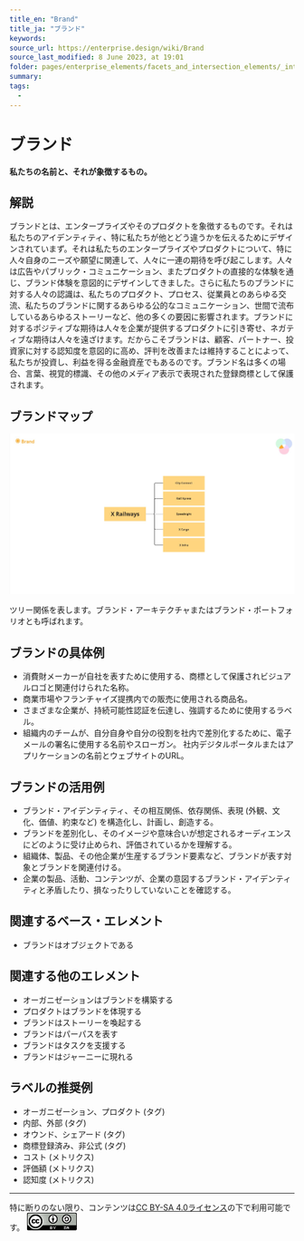 ```yaml
---
title_en: "Brand"
title_ja: "ブランド"
keywords: 
source_url: https://enterprise.design/wiki/Brand
source_last_modified: 8 June 2023, at 19:01
folder: pages/enterprise_elements/facets_and_intersection_elements/_intersection
summary:
tags: 
  - 
---
```

# ブランド
**私たちの名前と、それが象徴するもの。**

## 解説
ブランドとは、エンタープライズやそのプロダクトを象徴するものです。それは私たちのアイデンティティ、特に私たちが他とどう違うかを伝えるためにデザインされていまず。それは私たちのエンタープライズやプロダクトについて、特に人々自身のニーズや願望に関連して、人々に一連の期待を呼び起こします。人々は広告やパブリック・コミュニケーション、またプロダクトの直接的な体験を通じ、ブランド体験を意図的にデザインしてきました。さらに私たちのブランドに対する人々の認識は、私たちのプロダクト、プロセス、従業員とのあらゆる交流、私たちのブランドに関するあらゆる公的なコミュニケーション、世間で流布しているあらゆるストーリーなど、他の多くの要因に影響されます。ブランドに対するポジティブな期待は人々を企業が提供するプロダクトに引き寄せ、ネガティブな期待は人々を遠ざけます。だからこそブランドは、顧客、パートナー、投資家に対する認知度を意図的に高め、評判を改善または維持することによって、私たちが投資し、利益を得る金融資産でもあるのです。ブランド名は多くの場合、言葉、視覚的標識、その他のメディア表示で表現された登録商標として保護されます。

## ブランドマップ

![ブランドマップ](/media/Brand_ja.jpg)

ツリー関係を表します。ブランド・アーキテクチャまたはブランド・ポートフォリオとも呼ばれます。

## ブランドの具体例
- 消費財メーカーが自社を表すために使用する、商標として保護されビジュアルロゴと関連付けられた名称。
- 商業市場やフランチャイズ提携内での販売に使用される商品名。
- さまざまな企業が、持続可能性認証を伝達し、強調するために使用するラベル。
- 組織内のチームが、自分自身や自分の役割を社内で差別化するために、電子メールの署名に使用する名前やスローガン。
社内デジタルポータルまたはアプリケーションの名前とウェブサイトのURL。

## ブランドの活用例
- ブランド・アイデンティティ、その相互関係、依存関係、表現 (外観、文化、価値、約束など) を構造化し、計画し、創造する。
- ブランドを差別化し、そのイメージや意味合いが想定されるオーディエンスにどのように受け止められ、評価されているかを理解する。
- 組織体、製品、その他企業が生産するブランド要素など、ブランドが表す対象とブランドを関連付ける。
- 企業の製品、活動、コンテンツが、企業の意図するブランド・アイデンティティと矛盾したり、損なったりしていないことを確認する。

## 関連するベース・エレメント
- ブランドはオブジェクトである

## 関連する他のエレメント
- オーガニゼーションはブランドを構築する
- プロダクトはブランドを体現する
- ブランドはストーリーを喚起する
- ブランドはパーパスを表す
- ブランドはタスクを支援する
- ブランドはジャーニーに現れる

## ラベルの推奨例
- オーガニゼーション、プロダクト (タグ)
- 内部、外部 (タグ)
- オウンド、シェアード (タグ)
- 商標登録済み、非公式 (タグ)
- コスト (メトリクス)
- 評価額 (メトリクス)
- 認知度 (メトリクス)

---
特に断りのない限り、コンテンツは[CC BY-SA 4.0ライセンス](/pages/license_ja.md)の下で利用可能です。
[![CC logo](/media/cc.png)](/pages/license_ja.md)
